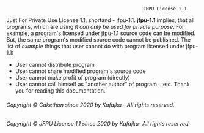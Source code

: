                                                       JFPU License 1.1

Just For Private Use License 1.1; shortand - jfpu-1.1.
**jfpu-1.1** implies, that all programs, which are using it *can only be used for private purpose*.
For example, a program's licensed under jfpu-1.1 source code can be modified.
But, the same program's modified source code cannot be published.
The list of *example* things that user cannot do with program licensed under jfpu-1.1:
- User cannot distribute program
- User cannot share modified program's source code
- User cannot make profit of program (directly)
- User cannot call himself as "another author" of program
...etc.
Thank you for reading this documentation.

###### Copyright © Cakethon since 2020 by Kafajku - All rights reserved.
###### Copyright © JFPU License 1.1 since 2020 by Kafajku- All rights reserved.
